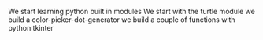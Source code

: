 We start learning python built in modules
We start with the turtle module
we build a color-picker-dot-generator
we build a couple of functions with python tkinter